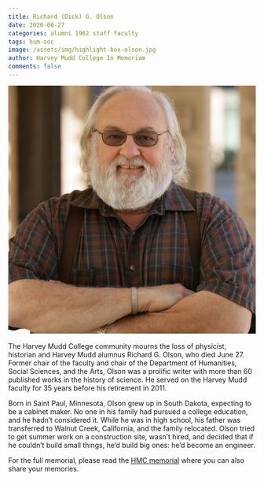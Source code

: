 ```yaml
---
title: Richard (Dick) G. Olson
date: 2020-06-27
categories: alumni 1962 staff faculty
tags: hum-soc
image: /assets/img/highlight-box-olson.jpg
author: Harvey Mudd College In Memoriam
comments: false
---
```

![Richard (Dick) G. Olson](/assets/img/highlight-box-olson.jpg)

The Harvey Mudd College community mourns the loss of physicist, historian and Harvey Mudd alumnus Richard G. Olson, who died June 27. Former chair of the faculty and chair of the Department of Humanities, Social Sciences, and the Arts, Olson was a prolific writer with more than 60 published works in the history of science. He served on the Harvey Mudd faculty for 35 years before his retirement in 2011.

Born in Saint Paul, Minnesota, Olson grew up in South Dakota, expecting to be a cabinet maker. No one in his family had pursued a college education, and he hadn’t considered it. While he was in high school, his father was transferred to Walnut Creek, California, and the family relocated. Olson tried to get summer work on a construction site, wasn’t hired, and decided that if he couldn’t build small things, he’d build big ones: he’d become an engineer.

For the full memorial, please read the [HMC memorial](https://www.hmc.edu/in-memoriam/richard-g-olson/) where you can also share your memories.
